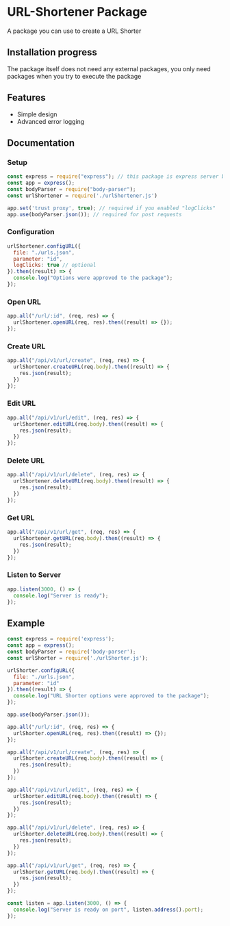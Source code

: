 # URL-Shortener Package
A package you can use to create a URL Shorter

## Installation progress
The package itself does not need any external packages, you only need packages when you try to execute the package

## Features
- Simple design
- Advanced error logging

## Documentation
### Setup
```js
const express = require("express"); // this package is express server based
const app = express();
const bodyParser = require("body-parser");
const urlShortener = require('./urlShortener.js')

app.set('trust proxy', true); // required if you enabled "logClicks"
app.use(bodyParser.json()); // required for post requests
```
### Configuration
```js
urlShortener.configURL({
  file: "./urls.json",
  parameter: "id",
  logClicks: true // optional
}).then((result) => {
  console.log("Options were approved to the package");
});
```

### Open URL
```js
app.all("/url/:id", (req, res) => {
  urlShortener.openURL(req, res).then((result) => {});
});
```

### Create URL
```js
app.all("/api/v1/url/create", (req, res) => {
  urlShortener.createURL(req.body).then((result) => {
    res.json(result);
  })
});
```

### Edit URL
```js
app.all("/api/v1/url/edit", (req, res) => {
  urlShortener.editURL(req.body).then((result) => {
    res.json(result);
  })
});
```

### Delete URL
```js
app.all("/api/v1/url/delete", (req, res) => {
  urlShortener.deleteURL(req.body).then((result) => {
    res.json(result);
  })
});
```

### Get URL
```js
app.all("/api/v1/url/get", (req, res) => {
  urlShortener.getURL(req.body).then((result) => {
    res.json(result);
  })
});
```

### Listen to Server
```js
app.listen(3000, () => {
  console.log("Server is ready");
});
```

## Example
```js
const express = require('express');
const app = express();
const bodyParser = require('body-parser');
const urlShorter = require('./urlShorter.js');

urlShorter.configURL({
  file: "./urls.json",
  parameter: "id"
}).then((result) => {
  console.log("URL Shorter options were approved to the package");
});

app.use(bodyParser.json());

app.all("/url/:id", (req, res) => {
  urlShorter.openURL(req, res).then((result) => {});
});

app.all("/api/v1/url/create", (req, res) => {
  urlShorter.createURL(req.body).then((result) => {
    res.json(result);
  })
});

app.all("/api/v1/url/edit", (req, res) => {
  urlShorter.editURL(req.body).then((result) => {
    res.json(result);
  })
});

app.all("/api/v1/url/delete", (req, res) => {
  urlShorter.deleteURL(req.body).then((result) => {
    res.json(result);
  })
});

app.all("/api/v1/url/get", (req, res) => {
  urlShorter.getURL(req.body).then((result) => {
    res.json(result);
  })
});

const listen = app.listen(3000, () => {
  console.log("Server is ready on port", listen.address().port);
});
```

